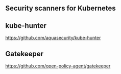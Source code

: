 ## Security scanners for Kubernetes
  
## kube-hunter
https://github.com/aquasecurity/kube-hunter  
  
  
## Gatekeeper
https://github.com/open-policy-agent/gatekeeper  
  